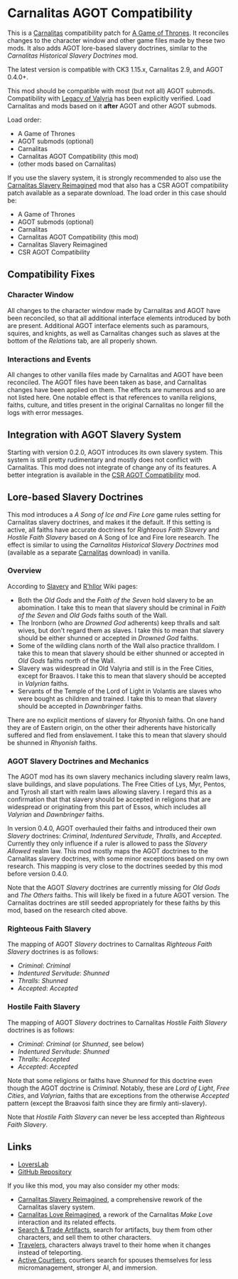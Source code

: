# Carnalitas AGOT Compatibility

This is a [Carnalitas](https://www.loverslab.com/files/file/14207-carnalitas-unified-sex-mod-framework-for-ck3/) compatibility patch for [A Game of Thrones](https://steamcommunity.com/sharedfiles/filedetails/?id=2962333032). It reconciles changes to the character window and other game files made by these two mods. It also adds AGOT lore-based slavery doctrines, similar to the *Carnalitas Historical Slavery Doctrines* mod.

The latest version is compatible with CK3 1.15.x, Carnalitas 2.9, and AGOT 0.4.0+.

This mod should be compatible with most (but not all) AGOT submods. Compatibility with [Legacy of Valyria](https://steamcommunity.com/sharedfiles/filedetails/?id=3403938445) has been explicitly verified. Load Carnalitas and mods based on it **after** AGOT and other AGOT submods.

Load order:

* A Game of Thrones
* AGOT submods (optional)
* Carnalitas
* Carnalitas AGOT Compatibility (this mod)
* (other mods based on Carnalitas)

If you use the slavery system, it is strongly recommended to also use the [Carnalitas Slavery Reimagined](https://www.loverslab.com/files/file/25565-carnalitas-slavery-reimagined/) mod that also has a CSR AGOT compatibility patch available as a separate download. The load order in this case should be:

* A Game of Thrones
* AGOT submods (optional)
* Carnalitas
* Carnalitas AGOT Compatibility (this mod)
* Carnalitas Slavery Reimagined
* CSR AGOT Compatibility

## Compatibility Fixes

### Character Window

All changes to the character window made by Carnalitas and AGOT have been reconciled, so that all additional interface elements introduced by both are present. Additional AGOT interface elements such as paramours, squires, and knights, as well as Carnalitas changes such as slaves at the bottom of the *Relations* tab, are all properly shown.

### Interactions and Events

All changes to other vanilla files made by Carnalitas and AGOT have been reconciled. The AGOT files have been taken as base, and Carnalitas changes have been applied on them. The effects are numerous and so are not listed here. One notable effect is that references to vanilla religions, faiths, culture, and titles present in the original Carnalitas no longer fill the logs with error messages.

## Integration with AGOT Slavery System

Starting with version 0.2.0, AGOT introduces its own slavery system. This system is still pretty rudimentary and mostly does not conflict with Carnalitas. This mod does not integrate of change any of its features. A better integration is available in the [CSR AGOT Compatibility](https://www.loverslab.com/files/file/25565-carnalitas-slavery-reimagined/) mod.

## Lore-based Slavery Doctrines

This mod introduces a *A Song of Ice and Fire Lore* game rules setting for Carnalitas slavery doctrines, and makes it the default. If this setting is active, all faiths have accurate doctrines for *Righteous Faith Slavery* and *Hostile Faith Slavery* based on A Song of Ice and Fire lore research. The effect is similar to using the *Carnalitas Historical Slavery Doctrines* mod (available as a separate [Carnalitas](https://www.loverslab.com/files/file/14207-carnalitas-unified-sex-mod-framework-for-ck3/) download) in vanilla.

### Overview

According to [Slavery](https://awoiaf.westeros.org/index.php/Slavery) and [R'hllor](https://awoiaf.westeros.org/index.php/R%27hllor) Wiki pages:

* Both the *Old Gods* and the *Faith of the Seven* hold slavery to be an abomination. I take this to mean that slavery should be criminal in *Faith of the Seven* and *Old Gods* faiths south of the Wall.
* The Ironborn (who are *Drowned God* adherents) keep thralls and salt wives, but don't regard them as slaves. I take this to mean that slavery should be either shunned or accepted in *Drowned God* faiths.
* Some of the wildling clans north of the Wall also practice thralldom. I take this to mean that slavery should be either shunned or accepted in *Old Gods* faiths north of the Wall.
* Slavery was widespread in Old Valyria and still is in the Free Cities, except for Braavos. I take this to mean that slavery should be accepted in *Valyrian* faiths.
* Servants of the Temple of the Lord of Light in Volantis are slaves who were bought as children and trained. I take this to mean that slavery should be accepted in *Dawnbringer* faiths.

There are no explicit mentions of slavery for *Rhyonish* faiths. On one hand they are of Eastern origin, on the other their adherents have historically suffered and fled from enslavement. I take this to mean that slavery should be shunned in *Rhyonish* faiths.

### AGOT Slavery Doctrines and Mechanics

The AGOT mod has its own slavery mechanics including slavery realm laws, slave buildings, and slave populations. The Free Cities of Lys, Myr, Pentos, and Tyrosh all start with realm laws allowing slavery. I regard this as a confirmation that that slavery should be accepted in religions that are widespread or originating from this part of Essos, which includes all *Valyrian* and *Dawnbringer* faiths.

In version 0.4.0, AGOT overhauled their faiths and introduced their own *Slavery* doctrines: *Criminal*, *Indentured Servitude*, *Thralls*, and *Accepted*. Currently they only influence if a ruler is allowed to pass the *Slavery Allowed* realm law.  This mod mostly maps the AGOT doctrines to the Carnalitas slavery doctrines, with some minor exceptions based on my own research. This mapping is very close to the doctrines seeded by this mod before version 0.4.0.

Note that the AGOT *Slavery* doctrines are currently missing for *Old Gods* and *The Others* faiths. This will likely be fixed in a future AGOT version. The Carnalitas doctrines are still seeded appropriately for these faiths by this mod, based on the research cited above.

### Righteous Faith Slavery

The mapping of AGOT *Slavery* doctrines to Carnalitas *Righteous Faith Slavery* doctrines is as follows:

* *Criminal*: *Criminal*
* *Indentured Servitude*: *Shunned*
* *Thralls*: *Shunned*
* *Accepted*: *Accepted*

### Hostile Faith Slavery

The mapping of AGOT *Slavery* doctrines to Carnalitas *Hostile Faith Slavery* doctrines is as follows:

* *Criminal*: *Criminal* (or *Shunned*, see below)
* *Indentured Servitude*: *Shunned*
* *Thralls*: *Accepted*
* *Accepted*: *Accepted*

Note that some religions or faiths have *Shunned* for this doctrine even though the AGOT doctrine is *Criminal*. Notably, these are *Lord of Light*, *Free Cities*, and *Valyrian*, faiths that are exceptions from the otherwise *Accepted* pattern (except the Braavosi faith since they are firmly anti-slavery).

Note that *Hostile Faith Slavery* can never be less accepted than *Righteous Faith Slavery*.

## Links

* [LoversLab](https://www.loverslab.com/files/file/32307-carnalitas-agot-compatibility/)
* [GitHub Repository](https://github.com/pharaox/carnalitas_agot)

If you like this mod, you may also consider my other mods:

* [Carnalitas Slavery Reimagined](https://www.loverslab.com/files/file/25565-carnalitas-slavery-reimagined/), a comprehensive rework of the Carnalitas slavery system.
* [Carnalitas Love Reimagined](https://www.loverslab.com/files/file/29200-carnalitas-love-reimagined/), a rework of the Carnalitas *Make Love* interaction and its related effects.
* [Search & Trade Artifacts](https://steamcommunity.com/sharedfiles/filedetails/?id=2962238514), search for artifacts, buy them from other characters, and sell them to other characters.
* [Travelers](https://steamcommunity.com/sharedfiles/filedetails/?id=3082182371), characters always travel to their home when it changes instead of teleporting.
* [Active Courtiers](https://steamcommunity.com/sharedfiles/filedetails/?id=3157170996), courtiers search for spouses themselves for less micromanagement, stronger AI, and immersion.
